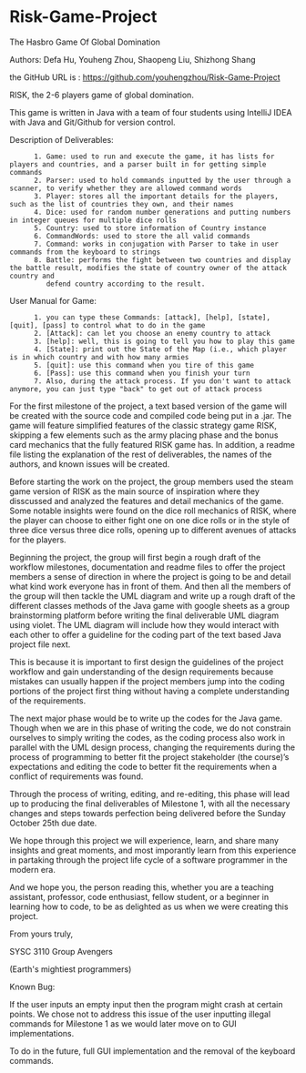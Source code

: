 # Risk-Game-Project
The Hasbro Game Of Global Domination

Authors: Defa Hu, Youheng Zhou, Shaopeng Liu, Shizhong Shang

the GitHub URL is : https://github.com/youhengzhou/Risk-Game-Project

RISK, the 2-6 players game of global domination.

This game is written in Java with a team of four students using IntelliJ IDEA with Java and Git/Github for version control.

Description of Deliverables:

          1. Game: used to run and execute the game, it has lists for players and countries, and a parser built in for getting simple commands
          2. Parser: used to hold commands inputted by the user through a scanner, to verify whether they are allowed command words
          3. Player: stores all the important details for the players, such as the list of countries they own, and their names
          4. Dice: used for random number generations and putting numbers in integer queues for multiple dice rolls
          5. Country: used to store information of Country instance
          6. CommandWords: used to store the all valid commands
          7. Command: works in conjugation with Parser to take in user commands from the keyboard to strings
          8. Battle: performs the fight between two countries and display the battle result, modifies the state of country owner of the attack country and
             defend country according to the result.

User Manual for Game:

          1. you can type these Commands: [attack], [help], [state], [quit], [pass] to control what to do in the game
          2. [Attack]: can let you choose an enemy country to attack
          3. [help]: well, this is going to tell you how to play this game
          4. [State]: print out the State of the Map (i.e., which player is in which country and with how many armies
          5. [quit]: use this command when you tire of this game
          6. [Pass]: use this command when you finish your turn
          7. Also, during the attack process. If you don't want to attack anymore, you can just type "back" to get out of attack process

For the first milestone of the project, a text based version of the game will be created with the source code and compiled code being put in a .jar. The game will feature simplified features of the classic strategy game RISK, skipping a few elements such as the army placing phase and the bonus card mechanics that the fully featured RISK game has. In addition, a readme file listing the explanation of the rest of deliverables, the names of the authors, and known issues will be created.

Before starting the work on the project, the group members used the steam game version of RISK as the main source of inspiration where they disscussed and analyzed the features and detail mechanics of the game. Some notable insights were found on the dice roll mechanics of RISK, where the player can choose to either fight one on one dice rolls or in the style of three dice versus three dice rolls, opening up to different avenues of attacks for the players.

Beginning the project, the group will first begin a rough draft of the workflow milestones, documentation and readme files to offer the project members a sense of direction in where the project is going to be and detail what kind work everyone has in front of them. And then all the members of the group will then tackle the UML diagram and write up a rough draft of the different classes methods of the Java game with google sheets as a group brainstorming platform before writing the final deliverable UML diagram using violet. The UML diagram will include how they would interact with each other to offer a guideline for the coding part of the text based Java project file next.

This is because it is important to first design the guidelines of the project workflow and gain understanding of the design requirements because mistakes can usually happen if the project members jump into the coding portions of the project first thing without having a complete understanding of the requirements.

The next major phase would be to write up the codes for the Java game. Though when we are in this phase of writing the code, we do not constrain ourselves to simply writing the codes, as the coding process also work in parallel with the UML design process, changing the requirements during the process of programming to better fit the project stakeholder (the course)’s expectations and editing the code to better fit the requirements when a conflict of requirements was found.

Through the process of writing, editing, and re-editing, this phase will lead up to producing the final deliverables of Milestone 1, with all the necessary changes and steps towards perfection being delivered before the Sunday October 25th due date.

We hope through this project we will experience, learn, and share many insights and great moments, and most imporantly learn from this experience in partaking through the project life cycle of a software programmer in the modern era.

And we hope you, the person reading this, whether you are a teaching assistant, professor, code enthusiast, fellow student, or a beginner in learning how to code, to be as delighted as us when we were creating this project.

From yours truly,

SYSC 3110 Group Avengers

(Earth's mightiest programmers)

Known Bug:

If the user inputs an empty input then the program might crash at certain points. We chose not to address this issue of the user inputting illegal commands for Milestone 1 as we would later move on to GUI implementations.

To do in the future, full GUI implementation and the removal of the keyboard commands.


